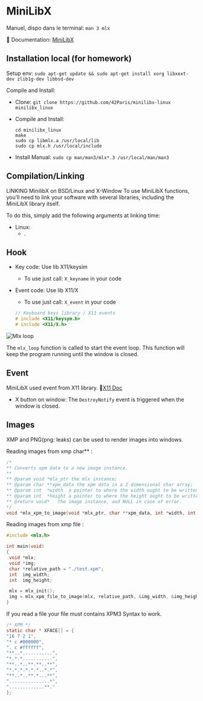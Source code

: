 # MiniLibX

Manuel, dispo dans le terminal: `man 3 mlx`

📑 Documentation: [MiniLibX](https://harm-smits.github.io/42docs/libs/minilibx.html)

## Installation local (for homework)

Setup env: `sudo apt-get update && sudo apt-get install xorg libxext-dev zlib1g-dev libbsd-dev`

Compile and Install:

- Clone: `git clone https://github.com/42Paris/minilibx-linux minilibx_linux`
- Compile and Install:

  ```code
  cd minilibx_linux
  make
  sudo cp libmlx.a /usr/local/lib
  sudo cp mlx.h /usr/local/include
  ```

- Install Manual: `sudo cp man/man3/mlx*.3 /usr/local/man/man3`

## Compilation/Linking

LINKING MinilibX on BSD/Linux and X-Window To use MiniLibX functions, you’ll need to link your software with several libraries, including the MiniLibX library itself.

To do this, simply add the following arguments at linking time:

- Linux:
  - .

## Hook

- Key code: Use lib X11/keysim
  - To use just call: `X_keyname` in your code
- Event code: Use lib X11/X
  - To use just call: `X_event` in your code

  ```c
  // Keyboard keys library / X11 events
  # include <X11/keysym.h>
  # include <X11/X.h>
  ```

![Mlx loop](https://firebasestorage.googleapis.com/v0/b/aurelienbrabant-com.appspot.com/o/blog%2Fevents-with-the-minilibx%2Fmlx-loop-flowchart.webp?alt=media&token=cdd0424a-a8c7-4527-8782-f67c4419bbff)

The `mlx_loop` function is called to start the event loop. This function will keep the program running until the window is closed.

## Event

MiniLibX used event from X11 library. 🔗[X11 Doc](https://tronche.com/gui/x/xlib/events/)

- X button on window: The `DestroyNotify` event is triggered when the window is closed.

## Images

XMP and PNG(png: leaks) can be used to render images into windows.

Reading images from xmp char** :

```c
/*
** Converts xpm data to a new image instance.
**
** @param void *mlx_ptr the mlx instance;
** @param char **xpm_data the xpm data in a 2 dimensional char array;
** @param int  *width  a pointer to where the width ought to be written;
** @param int  *height a pointer to where the height ought to be written;
** @return void*   the image instance, and NULL in case of error.
*/
void *mlx_xpm_to_image(void *mlx_ptr, char **xpm_data, int *width, int *height);
```

Reading images from xmp file :

```c
#include <mlx.h>

int main(void)
{
 void *mlx;
 void *img;
 char *relative_path = "./test.xpm";
 int  img_width;
 int  img_height;

 mlx = mlx_init();
 img = mlx_xpm_file_to_image(mlx, relative_path, &img_width, &img_height);
}
```

If you read a file your file must contains XPM3 Syntax to work.

```c
/* XPM */
static char * XFACE[] = {
"16 7 2 1",
"* c #000000",
". c #ffffff",
"**..*...........",
"*.*.*...........",
"**..*..**.**..**",
"*.*.*.*.*.*..*.*",
"**..*..**.*...**",
"...............*",
".............**."
};
```
